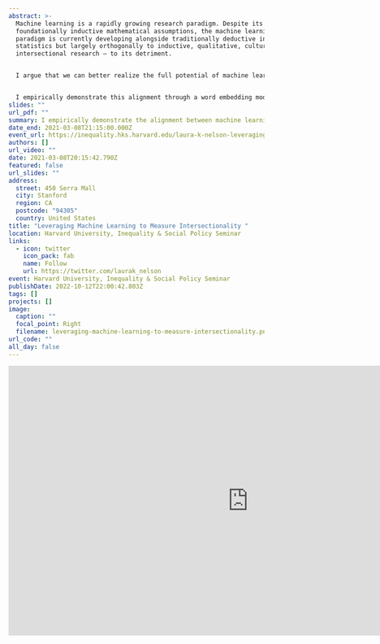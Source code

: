 ```yaml
---
abstract: >-
  Machine learning is a rapidly growing research paradigm. Despite its
  foundationally inductive mathematical assumptions, the machine learning
  paradigm is currently developing alongside traditionally deductive inferential
  statistics but largely orthogonally to inductive, qualitative, cultural, and
  intersectional research — to its detriment. 


  I argue that we can better realize the full potential of machine learning by leveraging the epistemological alignment between machine learning and inductive research.


  I empirically demonstrate this alignment through a word embedding model of first-person narratives of the nineteenth-century U.S. South. Situating social categories in relation to social institutions via an inductive computational analysis, I find that the cultural and economic spheres discursively distinguished by race in these narratives, the domestic sphere distinguished by gender, and Black men were afforded more discursive authority compared to white women. Even in a corpus over-representing abolitionist sentiment, I find white identities were afforded a social status via culture not allowed Black identities. 
slides: ""
url_pdf: ""
summary: I empirically demonstrate the alignment between machine learning and inductive analysis through a word embedding model of first-person narratives of the nineteenth-century U.S. South. 
date_end: 2021-03-08T21:15:00.000Z
event_url: https://inequality.hks.harvard.edu/laura-k-nelson-leveraging-machine-learning-measure-intersectionality
authors: []
url_video: ""
date: 2021-03-08T20:15:42.790Z
featured: false
url_slides: ""
address:
  street: 450 Serra Mall
  city: Stanford
  region: CA
  postcode: "94305"
  country: United States
title: "Leveraging Machine Learning to Measure Intersectionality "
location: Harvard University, Inequality & Social Policy Seminar
links:
  - icon: twitter
    icon_pack: fab
    name: Follow
    url: https://twitter.com/laurak_nelson
event: Harvard University, Inequality & Social Policy Seminar
publishDate: 2022-10-12T22:00:42.803Z
tags: []
projects: []
image:
  caption: ""
  focal_point: Right
  filename: leveraging-machine-learning-to-measure-intersectionality.png
url_code: ""
all_day: false
---
```

<iframe width="944" height="531" src="https://www.youtube.com/embed/2u1tM3VKKL0" title="Laura K. Nelson - Leveraging Machine Learning to Measure Intersectionality" frameborder="0" allow="accelerometer; autoplay; clipboard-write; encrypted-media; gyroscope; picture-in-picture" allowfullscreen></iframe>
